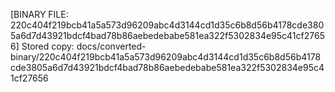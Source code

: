 [BINARY FILE: 220c404f219bcb41a5a573d96209abc4d3144cd1d35c6b8d56b4178cde3805a6d7d43921bdcf4bad78b86aebedebabe581ea322f5302834e95c41cf27656]
Stored copy: docs/converted-binary/220c404f219bcb41a5a573d96209abc4d3144cd1d35c6b8d56b4178cde3805a6d7d43921bdcf4bad78b86aebedebabe581ea322f5302834e95c41cf27656

